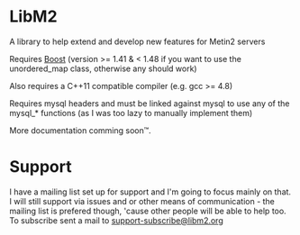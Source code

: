 LibM2
=====
A library to help extend and develop new features for Metin2 servers

Requires [Boost](http://sourceforge.net/projects/boost/) (version >= 1.41 & < 1.48 if you want to use the unordered_map class, otherwise any should work)

Also requires a C++11 compatible compiler (e.g. gcc >= 4.8)

Requires mysql headers and must be linked against mysql to use any of the mysql_* functions (as I was too lazy to manually implement them)

More documentation comming soon™.

Support
====
I have a mailing list set up for support and I'm going to focus mainly on that.
I will still support via issues and or other means of communication - the mailing list is prefered though, 'cause other people will be able to help too.
To subscribe sent a mail to support-subscribe@libm2.org
